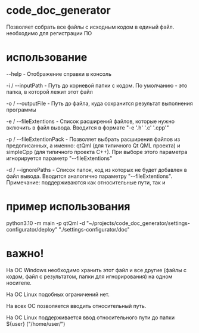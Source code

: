 # code_doc_generator

Позволяет собрать все файлы с исходным кодом в единый файл. необходимо для регистрации ПО

# использование

--help - Отображение справки в консоль

-i / --inputPath - Путь до корневой папки с кодом. По умолчанию - это папка, в которой лежит этот файл

-o / --outputFile - Путь до файла, куда сохранится результат выполнения программы

-e / --fileExtentions - Список расширений файлов, которые нужно включить в файл вывода. Вводится в формате "-e '.h' '.c' '.cpp'"

-p / --fileExtentionPack - Позволяет выбрать расширения файлов из предописанных, а именно: qtQml (для типичного Qt QML проекта) и simpleCpp (для типичного проекта C++). При выборе этого параметра игнорируется параметр "--fileExtentions"

-d / --ignorePaths - Список папок, код из которых не будет добавлен в файл вывода. Вводится аналогично параметру "--fileExtentions". Примечание: поддерживаются как относительные пути, так и 

# пример использования

python3.10 -m main -p qtQml -d "~/projects/code_doc_generator/settings-configurator/deploy" "./settings-configurator/doc"

# важно!

На ОС Windows необходимо хранить этот файл и все другие (файлы с кодом, файл с результатом, папки для игнорирования) на одном носителе.

На ОС Linux подобных ограничений нет. 

На всех ОС позволяется вводить относительный путь. 

На ОС Linux поддерживается ввод относительного пути до папки ${user} ("/home/user/")
